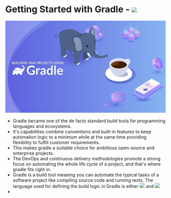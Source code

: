 # Getting Started with Gradle - <img src="https://img.shields.io/badge/Gradle-02303A?style=for-the-badge&logo=Gradle&logoColor=white">

![](https://github.com/amandewatnitrr/gradle-tutorial/blob/master/imgs/gradle11.png)

- Gradle became one of the de facto standard build tools for programming languages and ecosystems.
- It's capabilities combine conventions and built-in features to keep automation logic to a minimum while at the same time providing flexibility to fulfill customer requirements.
- This makes gradle a suitable choice for ambitious open-source and enterprise projects.
- The DevOps and continuous delivery methodologies promote a strong focus on automating the whole life cycle of a project, and that's where gradle fits right in.
- Gradle is a build tool meaning you can automate the typical tasks of a software project like compiling source code and running tests. The language used for defining the build logic in Gradle is either <img src="https://img.shields.io/badge/Groovy-4298B8?style=plastice&logo=Groovy&logoColor=white"> and <img src="https://img.shields.io/badge/Kotlin-7F52FF?style=plastice&logo=Kotlin&logoColor=white">
- 